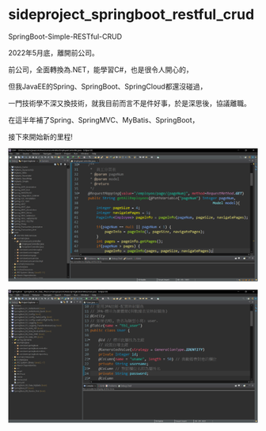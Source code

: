# sideproject_springboot_restful_crud
SpringBoot-Simple-RESTful-CRUD

2022年5月底，離開前公司。

前公司，全面轉換為.NET，能學習C#，也是很令人開心的，

但我JavaEE的Spring、SpringBoot、SpringCloud都還沒碰過，

一門技術學不深又換技術，就我目前而言不是件好事，於是深思後，協議離職。

在這半年補了Spring、SpringMVC、MyBatis、SpringBoot，

接下來開始新的里程!

![image](https://github.com/Kevin-Wei-S/SideProject_SpringBoot_RESTful_CRUD/raw/master/SSM.png)

![image](https://github.com/Kevin-Wei-S/SideProject_SpringBoot_RESTful_CRUD/raw/master/SpringBoot.png)
